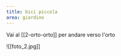 ```yaml
---
title: bici piccola
area: giardino
---
```


Vai al [[2-orto-orto]] per andare verso l'orto

![[foto_2.jpg]]
